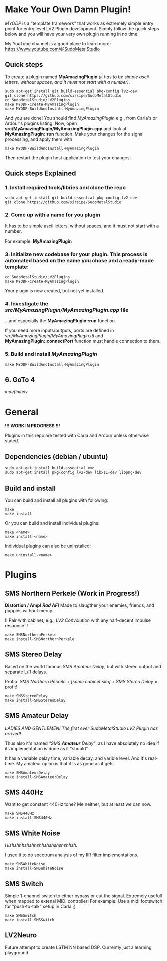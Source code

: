 # Make Your Own Damn Plugin!

*MYODP* is a "template framework" that works as extremely simple entry point for entry level LV2 Plugin development. Simply follow the quick steps below and you will have your very own plugin running in no time.

My YouTube channel is a good place to learn more: https://www.youtube.com/@SudoMetalStudio

## Quick steps

To create a plugin named **MyAmazingPlugin** *(it has to be simple ascii letters, without spaces, and it must not start with a number)*.

    sudo apt-get install git build-essential pkg-config lv2-dev
    git clone https://github.com/sirsipe/SudoMetalStudio
    cd SudoMetalStudio/LV2Plugins
    make MYODP-Create-MyAmazingPlugin
    make MYODP-BuildAndInstall-MyAmazingPlugin

And you are done! You should find *MyAmazingPlugin* e.g., from Carla's or Ardour's plugins listing. Now, open **src/MyAmazingPlugin/MyAmazingPlugin.cpp** and look at **MyAmazingPlugin::run** function. Make your changes for the signal processing, and apply them with

    make MYODP-BuildAndInstall-MyAmazingPlugin

Then restart the plugin host application to test your changes.

## Quick steps Explained

### 1. Install required tools/libries and clone the repo

    sudo apt-get install git build-essential pkg-config lv2-dev
    git clone https://github.com/sirsipe/SudoMetalStudio


### 2. Come up with a name for you plugin

It has to be simple ascii letters, without spaces, and it must not start with a number. 

For example: **MyAmazingPlugin**
 

### 3. Initialize new codebase for your plugin. This process is automated based on the name you chose and a ready-made template:

    cd SudoMetalStudio/LV2Plugins
    make MYODP-Create-MyAmazingPlugin

Your plugin is now created, but not yet installed.


### 4. Investigate the *src/MyAmazingPlugin/MyAmazingPlugin.cpp* file

...and especially the **MyAmazingPlugin::run** function.

If you need more inputs/outputs, ports are defined in *src/MyAmazingPlugin/MyAmazingPlugin.ttl* and **MyAmazingPlugin::connectPort** function must handle connection to them.


### 5. Build and install *MyAmazingPlugin*

    make MYODP-BuildAndInstall-MyAmazingPlugin


## 6. GoTo 4 

*indefinitely*


# General

**!!! WORK IN PROGRESS !!!**

Plugins in this repo are tested with Carla and Ardour unless otherwise stated.

## Dependencies (debian / ubuntu)

    sudo apt-get install build-essential xxd
    sudo apt-get install pkg-config lv2-dev libx11-dev libpng-dev

## Build and install

You can build and install all plugins with following:
 
    make
    make install

Or you can build and install individual plugins:

    make <name>
    make install-<name> 

Individual plugins can also be uninstalled:

    make uninstall-<name>


# Plugins
## SMS Northern Perkele (Work in Progress!)

**Distortion / Amp! *Rad AF*!** Made to slaugther your enemies, friends, and puppies without mercy.

!! Pair with cabinet, e.g., *LV2 Convolution* with any half-decent impulse response !!

    make SMSNorthernPerkele
    make install-SMSNorthernPerkele

## SMS Stereo Delay

Based on the world famous *SMS Amateur Delay*, but with stereo output and separate L/R delays.

Protip: *SMS Northern Perkele* + *[some cabinet sim]* + *SMS Stereo Delay* = profit!

    make SMSStereoDelay
    make install-SMSStereoDelay


## SMS Amateur Delay

*LADIES AND GENTLEMEN! The first ever SudoMetalStudio LV2 Plugin has arrived!*

Thus also it's named *"SMS **Amateur** Delay"*, as I have absolutely no idea if its implementation is done as it "should". 

It has a variable delay time, variable decay, and varible level. And it's real-time. My amateur opion is that it is as good as it gets.

    make SMSAmateurDelay
    make install-SMSAmateurDelay
 
## SMS 440Hz

Want to get constant 440Hz tone? Me neither, but at least we can now.

    make SMS440Hz
    make install-SMS440Hz

## SMS White Noise

*Hishshhhshshhshhshshshshshhsh.*

I used it to do spectrum analysis of my IIR filter implementations.

    make SMSWhiteNoise
    make install-SMSWhiteNoise

## SMS Switch

Simple 1-channel switch to either bypass or cut the signal. Extremely usefull when mapped to extenal MIDI controller!
For example: Use a midi footswitch for "push-to-talk" setup in Carla ;) 

    make SMSSwitch
    make install-SMSSwitch

## LV2Neuro
    
Future attempt to create LSTM NN based DSP. Currently just a learning playground.
    

